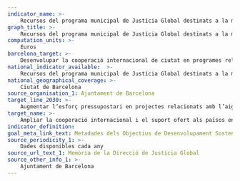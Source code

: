 ```yaml
---
indicator_name: >-
    Recursos del programa municipal de Justícia Global destinats a la millora de la provisió d’aigua i de sanejament
graph_title: >-
    Recursos del programa municipal de Justícia Global destinats a la millora de la provisió d’aigua i de sanejament
computation_units: >-
    Euros 
barcelona_target: >-
    Desenvolupar la cooperació internacional de ciutat en programes relacionats amb l’aigua i el sanejament
national_indicator_available:  >-
    Recursos del programa municipal de Justícia Global destinats a la millora de la provisió d’aigua i de sanejament
national_geographical_coverage: >-
    Ciutat de Barcelona
source_organisation_1: Ajuntament de Barcelona
target_line_2030: >-
    Augmentar l’esforç pressupostari en projectes relacionats amb l’aigua i el sanejament de ciutats sòcies ubicades en països receptors d’Ajut Oficial al Desenvolupament, especialment aquells projectes relacionats amb la gestió eficient i sostenible del cicle de l’aigua en contextos urbans i metropolitans 
target_name: >-
    Ampliar la cooperació internacional i el suport ofert als països en desenvolupament per a la capacitació en matèria d’activitats i programes relatius a l’aigua i el sanejament, incloent la provisió i l’emmagatzematge d’aigua, la dessalinització, l’aprofitament eficient dels recursos hídrics, el tractament d’aigües residuals i les tecnologies de reciclatge i reutilització
indicator_definition:
goal_meta_link_text: Metadades dels Objectius de Desenvolupament Sostenible de les Nacions Unides (pdf 894kB)
source_periodicity_1: >-
    Dades disponibles cada any
source_url_text_1: Memòria de la Direcció de Justícia Global
source_other_info_1: >-
    Ajuntament de Barcelona
---
```

